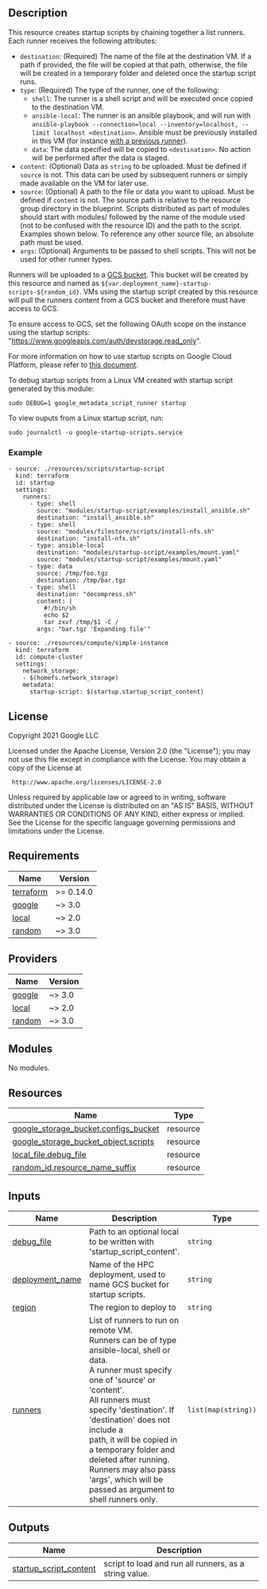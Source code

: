 ## Description
This resource creates startup scripts by chaining together a list runners. Each runner receives the following attributes:
- `destination`: (Required) The name of the file at the destination VM. If a path if provided, the file will be copied at that path, otherwise, the file will be created in a temporary folder and deleted once the startup script runs.
- `type`: (Required) The type of the runner, one of the following:
  - `shell`: The runner is a shell script and will be executed once copied to the destination VM.
  - `ansible-local`: The runner is an ansible playbook, and will run with `ansible-playbook --connection=local --inventory=localhost, --limit localhost <destination>`. Ansible must be previously installed in this VM (for instance [with a previous runner](examples/install_ansible.sh)).
  - `data`: The data specified will be copied to `<destination>`. No action will be performed after the data is staged.
- `content`: (Optional) Data as `string` to be uploaded. Must be defined if `source` is not. This data can be used by subsequent runners or simply made available on the VM for later use.
- `source`: (Optional) A path to the file or data you want to upload. Must be defined if `content` is not. The source path is relative to the resource group directory in the blueprint. Scripts distributed as part of modules should start with modules/ followed by the name of the module used (not to be confused with the resource ID) and the path to the script. Examples shown below. To reference any other source file, an absolute path must be used.
- `args`: (Optional) Arguments to be passed to shell scripts. This will not be used for other runner types.

Runners will be uploaded to a [GCS bucket](https://cloud.google.com/storage/docs/creating-buckets).
This bucket will be created by this resource and named as
`${var.deployment_name}-startup-scripts-${random_id}`. VMs using the startup
script created by this resource will pull the runners content from a GCS bucket
and therefore must have access to GCS.

To ensure access to GCS, set the following OAuth scope on the instance using
the startup scripts: "https://www.googleapis.com/auth/devstorage.read_only".

For more information on how to use startup scripts on Google Cloud Platform, please refer to [this document](https://cloud.google.com/compute/docs/instances/startup-scripts/linux).

To debug startup scripts from a Linux VM created with startup script generated by this module:
```
sudo DEBUG=1 google_metadata_script_runner startup
```

To view ouputs from a Linux startup script, run:
```
sudo journalctl -u google-startup-scripts.service
```

### Example
```
- source: ./resources/scripts/startup-script
  kind: terraform
  id: startup
  settings:
    runners:
      - type: shell
        source: "modules/startup-script/examples/install_ansible.sh"
        destination: "install_ansible.sh"
      - type: shell
        source: "modules/filestore/scripts/install-nfs.sh"
        destination: "install-nfs.sh"
      - type: ansible-local
        destination: "modules/startup-script/examples/mount.yaml"
        source: "modules/startup-script/examples/mount.yaml"
      - type: data
        source: /tmp/foo.tgz
        destination: /tmp/bar.tgz
      - type: shell
        destination: "decompress.sh"
        content: |
          #!/bin/sh
          echo $2
          tar zxvf /tmp/$1 -C /
        args: "bar.tgz 'Expanding file'"

- source: ./resources/compute/simple-instance
  kind: terraform
  id: compute-cluster
  settings:
    network_storage:
    - $(homefs.network_storage)
    metadata:
      startup-script: $(startup.startup_script_content)
```

## License
<!-- BEGINNING OF PRE-COMMIT-TERRAFORM DOCS HOOK -->
Copyright 2021 Google LLC

Licensed under the Apache License, Version 2.0 (the "License");
you may not use this file except in compliance with the License.
You may obtain a copy of the License at

     http://www.apache.org/licenses/LICENSE-2.0

Unless required by applicable law or agreed to in writing, software
distributed under the License is distributed on an "AS IS" BASIS,
WITHOUT WARRANTIES OR CONDITIONS OF ANY KIND, either express or implied.
See the License for the specific language governing permissions and
limitations under the License.

## Requirements

| Name | Version |
|------|---------|
| <a name="requirement_terraform"></a> [terraform](#requirement\_terraform) | >= 0.14.0 |
| <a name="requirement_google"></a> [google](#requirement\_google) | ~> 3.0 |
| <a name="requirement_local"></a> [local](#requirement\_local) | ~> 2.0 |
| <a name="requirement_random"></a> [random](#requirement\_random) | ~> 3.0 |

## Providers

| Name | Version |
|------|---------|
| <a name="provider_google"></a> [google](#provider\_google) | ~> 3.0 |
| <a name="provider_local"></a> [local](#provider\_local) | ~> 2.0 |
| <a name="provider_random"></a> [random](#provider\_random) | ~> 3.0 |

## Modules

No modules.

## Resources

| Name | Type |
|------|------|
| [google_storage_bucket.configs_bucket](https://registry.terraform.io/providers/hashicorp/google/latest/docs/resources/storage_bucket) | resource |
| [google_storage_bucket_object.scripts](https://registry.terraform.io/providers/hashicorp/google/latest/docs/resources/storage_bucket_object) | resource |
| [local_file.debug_file](https://registry.terraform.io/providers/hashicorp/local/latest/docs/resources/file) | resource |
| [random_id.resource_name_suffix](https://registry.terraform.io/providers/hashicorp/random/latest/docs/resources/id) | resource |

## Inputs

| Name | Description | Type | Default | Required |
|------|-------------|------|---------|:--------:|
| <a name="input_debug_file"></a> [debug\_file](#input\_debug\_file) | Path to an optional local to be written with 'startup\_script\_content'. | `string` | `null` | no |
| <a name="input_deployment_name"></a> [deployment\_name](#input\_deployment\_name) | Name of the HPC deployment, used to name GCS bucket for startup scripts. | `string` | n/a | yes |
| <a name="input_region"></a> [region](#input\_region) | The region to deploy to | `string` | n/a | yes |
| <a name="input_runners"></a> [runners](#input\_runners) | List of runners to run on remote VM.<br>    Runners can be of type ansible-local, shell or data.<br>    A runner must specify one of 'source' or 'content'.<br>    All runners must specify 'destination'. If 'destination' does not include a<br>    path, it will be copied in a temporary folder and deleted after running.<br>    Runners may also pass 'args', which will be passed as argument to shell runners only. | `list(map(string))` | `[]` | no |

## Outputs

| Name | Description |
|------|-------------|
| <a name="output_startup_script_content"></a> [startup\_script\_content](#output\_startup\_script\_content) | script to load and run all runners, as a string value. |
<!-- END OF PRE-COMMIT-TERRAFORM DOCS HOOK -->
